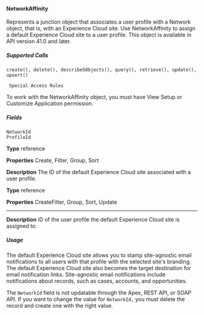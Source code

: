 #### NetworkAffinity

Represents a junction object that associates a user profile with a Network object, that is, with an Experience Cloud site. Use NetworkAffinity
to assign a default Experience Cloud site to a user profile. This object is available in API version 41.0 and later.

##### Supported Calls
```
create(), delete(), describeSObjects(), query(), retrieve(), update(), upsert()

 Special Access Rules

```
To work with the NetworkAffinity object, you must have View Setup or Customize Application permission.

##### Fields

```
NetworkId
ProfileId

```

**Type**
reference

**Properties**
Create, Filter, Group, Sort

**Description**
The ID of the default Experience Cloud site associated with a user profile.

**Type**
reference

**Properties**
CreateFilter, Group, Sort, Update


-----

**Description**
ID of the user profile the default Experience Cloud site is assigned to.

##### Usage

The default Experience Cloud site allows you to stamp site-agnostic email notifications to all users with that profile with the selected
site's branding. The default Experience Cloud site also becomes the target destination for email notification links. Site-agnostic email
notifications include notifications about records, such as cases, accounts, and opportunities.

The `NetworkId` field is not updatable through the Apex, REST API, or SOAP API. If you want to change the value for `NetworkId,`
you must delete the record and create one with the right value.
